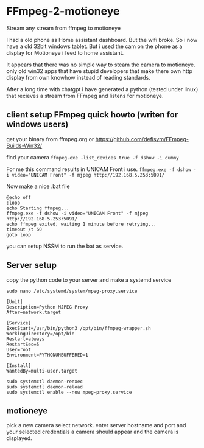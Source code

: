# FFmpeg-2-motioneye
Stream any stream from ffmpeg to motioneye

I had a old phone as Home assistant dashboard. But the wifi broke. So i now have a old 32bit windows tablet.
But i used the cam on the phone as a display for Motioneye i feed to home assistant. 

It appears that there was no simple way to steam the camera to motioneye.
only old win32 apps that have stupid developers that make there own http display from own knowhow instead of reading standards.

After a long time with chatgpt i have generated a python (tested under linux) that recieves a stream from FFmpeg and listens for motioneye.


## client setup FFmpeg quick howto (writen for windows users)
get your binary from ffmpeg.org or https://github.com/defisym/FFmpeg-Builds-Win32/


find your camera
`ffmpeg.exe -list_devices true -f dshow -i dummy`

For me this command results in UNICAM Front i use. 
`ffmpeg.exe -f dshow -i video="UNICAM Front" -f mjpeg http://192.168.5.253:5091/`

Now make a nice .bat file 

```
@echo off
:loop
echo Starting ffmpeg...
ffmpeg.exe -f dshow -i video="UNICAM Front" -f mjpeg http://192.168.5.253:5091/
echo ffmpeg exited, waiting 1 minute before retrying...
timeout /t 60
goto loop
```
you can setup NSSM to run the bat as service.


## Server setup

copy the python code to your server and make a systemd service 

`sudo nano /etc/systemd/system/mpeg-proxy.service`

```
[Unit]
Description=Python MJPEG Proxy
After=network.target

[Service]
ExecStart=/usr/bin/python3 /opt/bin/ffmpeg-wrapper.sh
WorkingDirectory=/opt/bin
Restart=always
RestartSec=5
User=root
Environment=PYTHONUNBUFFERED=1

[Install]
WantedBy=multi-user.target
```


```
sudo systemctl daemon-reexec
sudo systemctl daemon-reload
sudo systemctl enable --now mpeg-proxy.service
```

## motioneye
pick a new camera select network. enter server hostname and port and your selected credentials
a camera should appear and the camera is displayed.

